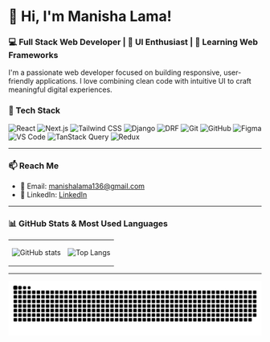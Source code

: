 # 👋 Hi, I'm Manisha Lama!  
### 💻 Full Stack Web Developer | 🎨 UI Enthusiast | 🚀 Learning Web Frameworks

I'm a passionate web developer focused on building responsive, user-friendly applications. I love combining clean code with intuitive UI to craft meaningful digital experiences.

### 🔧 Tech Stack  
![React](https://img.shields.io/badge/React-61DAFB?style=for-the-badge&logo=react&logoColor=black)
![Next.js](https://img.shields.io/badge/Next.js-000000?style=for-the-badge&logo=nextdotjs&logoColor=white)
![Tailwind CSS](https://img.shields.io/badge/TailwindCSS-38B2AC?style=for-the-badge&logo=tailwind-css&logoColor=white)
![Django](https://img.shields.io/badge/Django-092E20?style=for-the-badge&logo=django&logoColor=white)
![DRF](https://img.shields.io/badge/DRF-FF1709?style=for-the-badge&logo=django&logoColor=white)
![Git](https://img.shields.io/badge/Git-F05032?style=for-the-badge&logo=git&logoColor=white)
![GitHub](https://img.shields.io/badge/GitHub-181717?style=for-the-badge&logo=github&logoColor=white)
![Figma](https://img.shields.io/badge/Figma-F24E1E?style=for-the-badge&logo=figma&logoColor=white)
![VS Code](https://img.shields.io/badge/VSCode-007ACC?style=for-the-badge&logo=visual-studio-code&logoColor=white)
![TanStack Query](https://img.shields.io/badge/TanStack%20Query-FF4154?style=for-the-badge&logo=react-query&logoColor=white)
![Redux](https://img.shields.io/badge/Redux-764ABC?style=for-the-badge&logo=redux&logoColor=white)

---

### 📫 Reach Me  
- 📧 Email: manishalama136@gmail.com  
- 💼 LinkedIn: [LinkedIn](https://www.linkedin.com/in/manisha-lama-28b742224/)

---

### 📊 GitHub Stats & Most Used Languages  
<table>
<tr>
<td>

![GitHub stats](https://github-readme-stats.vercel.app/api?username=manishalama123&show_icons=true&theme=radical)

</td>
<td>

![Top Langs](https://github-readme-stats.vercel.app/api/top-langs/?username=manishalama123&layout=compact&theme=radical)

</td>
</tr>
</table>

---

![snake gif](https://github.com/manishalama123/manishalama123/blob/output/github-snake-dark.svg)
